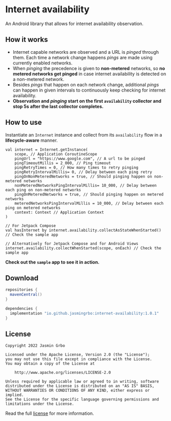 Internet availability
=====================

An Android library that allows for internet availability observation.

How it works
------------

- Internet capable networks are observed and a URL is *pinged* through them. Each time a network 
change happens *pings* are made using currently enabled networks.
- When *pinging* the precedence is given to **non-metered** networks, so **no metered networks get
pinged** in case internet availability is detected on a non-metered network.
- Besides *pings* that happen on each network change, additional *pings* can happen in given 
intervals to continuously keep checking for internet availability.
- **Observation and *pinging* start on the first `availability` collector and stop 5s after the 
last collector completes.**

How to use
----------
Instantiate an `Internet` instance and collect from its `availability` flow in a **lifecycle-aware**
manner.

    val internet = Internet.getInstance(
        scope, // Application CoroutineScope
        pingUrl = "https://www.google.com", // A url to be pinged
        pingTimeoutMillis = 2_000, // Ping timeout
        pingRetryTimes = 0, // How many times to retry pinging
        pingRetryIntervalMillis= 0, // Delay between each ping retry
        pingOnNonMeteredNetworks = true, // Should pinging happen on non-metered networks
        nonMeteredNetworksPingIntervalMillis= 10_000, // Delay between each ping on non-metered networks
        pingOnMeteredNetworks = true, // Should pinging happen on metered networks
        meteredNetworksPingIntervalMillis = 10_000, // Delay between each ping on metered networks
        context: Context // Application Context
    )

    // For Jetpack Compose
    val hasInternet by internet.availability.collectAsStateWhenStarted() // Check the sample app

    // Alternatively for Jetpack Compose and for Android Views
    internet.availability.collectWhenStarted(scope, onEach) // Check the sample app


**Check out the `sample` app to see it in action.**

Download
--------
```groovy
repositories {
  mavenCentral()
}

dependencies {
  implementation "io.github.jasmingrbo:internet-availability:1.0.1"
}
```

License
-------
    Copyright 2022 Jasmin Grbo
    
    Licensed under the Apache License, Version 2.0 (the "License");
    you may not use this file except in compliance with the License.
    You may obtain a copy of the License at
    
        http://www.apache.org/licenses/LICENSE-2.0
    
    Unless required by applicable law or agreed to in writing, software
    distributed under the License is distributed on an "AS IS" BASIS,
    WITHOUT WARRANTIES OR CONDITIONS OF ANY KIND, either express or implied.
    See the License for the specific language governing permissions and
    limitations under the License.

Read the full [license](LICENSE) for more information.
